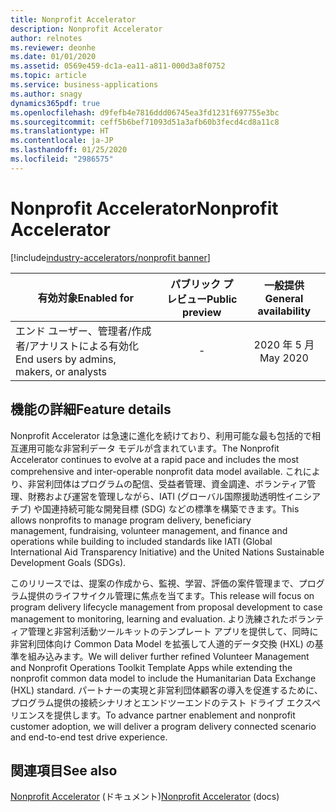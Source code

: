 ```yaml
---
title: Nonprofit Accelerator
description: Nonprofit Accelerator
author: relnotes
ms.reviewer: deonhe
ms.date: 01/01/2020
ms.assetid: 0569e459-dc1a-ea11-a811-000d3a8f0752
ms.topic: article
ms.service: business-applications
ms.author: snagy
dynamics365pdf: true
ms.openlocfilehash: d9fefb4e7816ddd06745ea3fd1231f697755e3bc
ms.sourcegitcommit: ceff5b6bef71093d51a3afb60b3fecd4cd8a11c8
ms.translationtype: HT
ms.contentlocale: ja-JP
ms.lasthandoff: 01/25/2020
ms.locfileid: "2986575"
---
```

# <a name="nonprofit-accelerator"></a><span data-ttu-id="1a5f8-103">Nonprofit Accelerator</span><span class="sxs-lookup"><span data-stu-id="1a5f8-103">Nonprofit Accelerator</span></span>
[!include[industry-accelerators/nonprofit banner](../includes/industry-accelerators/nonprofit.md)]

| <span data-ttu-id="1a5f8-104">有効対象</span><span class="sxs-lookup"><span data-stu-id="1a5f8-104">Enabled for</span></span>    |  <span data-ttu-id="1a5f8-105">パブリック プレビュー</span><span class="sxs-lookup"><span data-stu-id="1a5f8-105">Public preview</span></span> | <span data-ttu-id="1a5f8-106">一般提供</span><span class="sxs-lookup"><span data-stu-id="1a5f8-106">General availability</span></span> | 
| ---------- | :----------: |:----------: |
|<span data-ttu-id="1a5f8-107">エンド ユーザー、管理者/作成者/アナリストによる有効化</span><span class="sxs-lookup"><span data-stu-id="1a5f8-107">End users by admins, makers, or analysts</span></span>|-| <span data-ttu-id="1a5f8-108">2020 年 5 月</span><span class="sxs-lookup"><span data-stu-id="1a5f8-108">May 2020</span></span>|






## <a name="feature-details"></a><span data-ttu-id="1a5f8-109">機能の詳細</span><span class="sxs-lookup"><span data-stu-id="1a5f8-109">Feature details</span></span>
<!--feature detail start -->
<span data-ttu-id="1a5f8-110">Nonprofit Accelerator は急速に進化を続けており、利用可能な最も包括的で相互運用可能な非営利データ モデルが含まれています。</span><span class="sxs-lookup"><span data-stu-id="1a5f8-110">The Nonprofit Accelerator continues to evolve at a rapid pace and includes the most comprehensive and inter-operable nonprofit data model available.</span></span> <span data-ttu-id="1a5f8-111">これにより、非営利団体はプログラムの配信、受益者管理、資金調達、ボランティア管理、財務および運営を管理しながら、IATI (グローバル国際援助透明性イニシアチブ) や国連持続可能な開発目標 (SDG) などの標準を構築できます。</span><span class="sxs-lookup"><span data-stu-id="1a5f8-111">This allows nonprofits to manage program delivery, beneficiary management, fundraising, volunteer management, and finance and operations while building to included standards like IATI (Global International Aid Transparency Initiative) and the United Nations Sustainable Development Goals (SDGs).</span></span>

<span data-ttu-id="1a5f8-112">このリリースでは、提案の作成から、監視、学習、評価の案件管理まで、プログラム提供のライフサイクル管理に焦点を当てます。</span><span class="sxs-lookup"><span data-stu-id="1a5f8-112">This release will focus on program delivery lifecycle management from proposal development to case management to monitoring, learning and evaluation.</span></span> <span data-ttu-id="1a5f8-113">より洗練されたボランティア管理と非営利活動ツールキットのテンプレート アプリを提供して、同時に非営利団体向け Common Data Model を拡張して人道的データ交換 (HXL) の基準を組み込みます。</span><span class="sxs-lookup"><span data-stu-id="1a5f8-113">We will deliver further refined Volunteer Management and Nonprofit Operations Toolkit Template Apps while extending the nonprofit common data model to include the Humanitarian Data Exchange (HXL) standard.</span></span> <span data-ttu-id="1a5f8-114">パートナーの実現と非営利団体顧客の導入を促進するために、プログラム提供の接続シナリオとエンドツーエンドのテスト ドライブ エクスペリエンスを提供します。</span><span class="sxs-lookup"><span data-stu-id="1a5f8-114">To advance partner enablement and nonprofit customer adoption, we will deliver a program delivery connected scenario and end-to-end test drive experience.</span></span>

<!--feature detail end -->










## <a name="see-also"></a><span data-ttu-id="1a5f8-115">関連項目</span><span class="sxs-lookup"><span data-stu-id="1a5f8-115">See also</span></span>

<span data-ttu-id="1a5f8-116">[Nonprofit Accelerator](https://docs.microsoft.com/common-data-model/nfp-accelerator) (ドキュメント)</span><span class="sxs-lookup"><span data-stu-id="1a5f8-116">[Nonprofit Accelerator](https://docs.microsoft.com/common-data-model/nfp-accelerator) (docs)</span></span>
